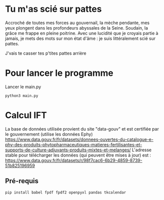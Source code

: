 # Tu m'as scié sur pattes

Accroché de toutes mes forces au gouvernail, la mèche pendante, mes yeux plongent dans les profondeurs abyssales de la Seine. Soudain, la grâce me frappe en pleine poitrine. Avec une lucidité que je croyais partie à jamais, je mets des mots sur mon état d'âme : je suis littéralement scié sur pattes.

J'vais te casser tes p'tites pattes arrière

# Pour lancer le programme

Lancer le main.py

`python3 main.py`

# Calcul IFT

La base de données utilisée provient du site "data-gouv" et est certifiée par le gouvernement (utilise les données Ephy)
https://www.data.gouv.fr/fr/datasets/donnees-ouvertes-du-catalogue-e-phy-des-produits-phytopharmaceutiques-matieres-fertilisantes-et-supports-de-culture-adjuvants-produits-mixtes-et-melanges/
L'adresse stable pour télécharger les données (qui peuvent être mises à jour) est :
https://www.data.gouv.fr/fr/datasets/r/98f7cac6-6b29-4859-8739-51b825196959

## Pré-requis

`pip install babel fpdf fpdf2 openpyxl pandas tkcalendar`
